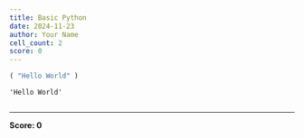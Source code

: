 ```yaml
---
title: Basic Python
date: 2024-11-23
author: Your Name
cell_count: 2
score: 0
---
```


```python
( "Hello World" )
```




    'Hello World'




```python

```


---
**Score: 0**
